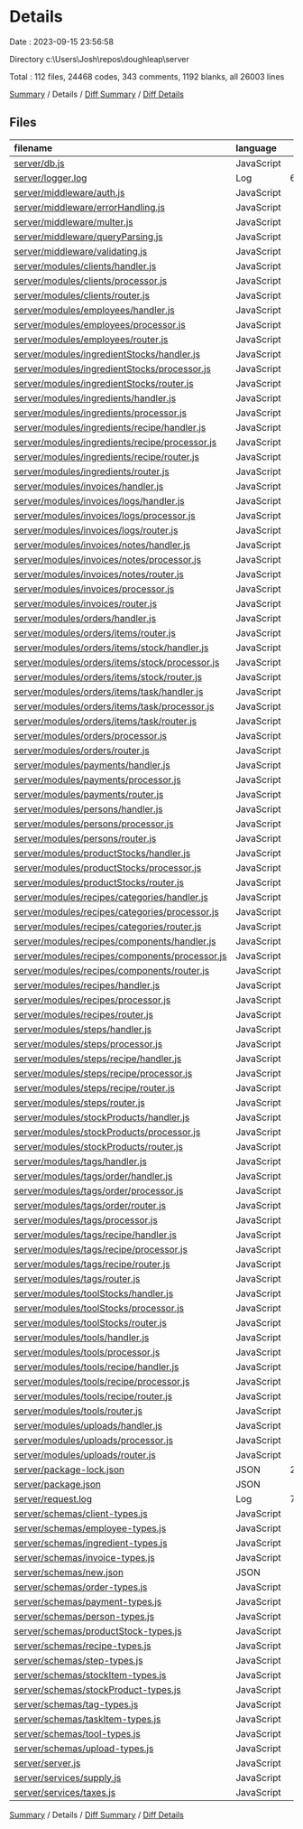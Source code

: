 # Details

Date : 2023-09-15 23:56:58

Directory c:\\Users\\Josh\\repos\\doughleap\\server

Total : 112 files,  24468 codes, 343 comments, 1192 blanks, all 26003 lines

[Summary](results.md) / Details / [Diff Summary](diff.md) / [Diff Details](diff-details.md)

## Files
| filename | language | code | comment | blank | total |
| :--- | :--- | ---: | ---: | ---: | ---: |
| [server/db.js](/server/db.js) | JavaScript | 20 | 1 | 6 | 27 |
| [server/logger.log](/server/logger.log) | Log | 6,997 | 0 | 1 | 6,998 |
| [server/middleware/auth.js](/server/middleware/auth.js) | JavaScript | 17 | 2 | 5 | 24 |
| [server/middleware/errorHandling.js](/server/middleware/errorHandling.js) | JavaScript | 83 | 9 | 13 | 105 |
| [server/middleware/multer.js](/server/middleware/multer.js) | JavaScript | 0 | 0 | 1 | 1 |
| [server/middleware/queryParsing.js](/server/middleware/queryParsing.js) | JavaScript | 13 | 2 | 4 | 19 |
| [server/middleware/validating.js](/server/middleware/validating.js) | JavaScript | 18 | 0 | 3 | 21 |
| [server/modules/clients/handler.js](/server/modules/clients/handler.js) | JavaScript | 85 | 0 | 7 | 92 |
| [server/modules/clients/processor.js](/server/modules/clients/processor.js) | JavaScript | 167 | 9 | 22 | 198 |
| [server/modules/clients/router.js](/server/modules/clients/router.js) | JavaScript | 14 | 0 | 6 | 20 |
| [server/modules/employees/handler.js](/server/modules/employees/handler.js) | JavaScript | 99 | 0 | 7 | 106 |
| [server/modules/employees/processor.js](/server/modules/employees/processor.js) | JavaScript | 245 | 18 | 36 | 299 |
| [server/modules/employees/router.js](/server/modules/employees/router.js) | JavaScript | 15 | 0 | 7 | 22 |
| [server/modules/ingredientStocks/handler.js](/server/modules/ingredientStocks/handler.js) | JavaScript | 55 | 0 | 6 | 61 |
| [server/modules/ingredientStocks/processor.js](/server/modules/ingredientStocks/processor.js) | JavaScript | 154 | 12 | 23 | 189 |
| [server/modules/ingredientStocks/router.js](/server/modules/ingredientStocks/router.js) | JavaScript | 15 | 0 | 7 | 22 |
| [server/modules/ingredients/handler.js](/server/modules/ingredients/handler.js) | JavaScript | 59 | 0 | 6 | 65 |
| [server/modules/ingredients/processor.js](/server/modules/ingredients/processor.js) | JavaScript | 187 | 15 | 27 | 229 |
| [server/modules/ingredients/recipe/handler.js](/server/modules/ingredients/recipe/handler.js) | JavaScript | 56 | 0 | 6 | 62 |
| [server/modules/ingredients/recipe/processor.js](/server/modules/ingredients/recipe/processor.js) | JavaScript | 164 | 14 | 30 | 208 |
| [server/modules/ingredients/recipe/router.js](/server/modules/ingredients/recipe/router.js) | JavaScript | 15 | 0 | 7 | 22 |
| [server/modules/ingredients/router.js](/server/modules/ingredients/router.js) | JavaScript | 17 | 0 | 7 | 24 |
| [server/modules/invoices/handler.js](/server/modules/invoices/handler.js) | JavaScript | 48 | 0 | 5 | 53 |
| [server/modules/invoices/logs/handler.js](/server/modules/invoices/logs/handler.js) | JavaScript | 34 | 0 | 4 | 38 |
| [server/modules/invoices/logs/processor.js](/server/modules/invoices/logs/processor.js) | JavaScript | 42 | 1 | 9 | 52 |
| [server/modules/invoices/logs/router.js](/server/modules/invoices/logs/router.js) | JavaScript | 12 | 0 | 6 | 18 |
| [server/modules/invoices/notes/handler.js](/server/modules/invoices/notes/handler.js) | JavaScript | 31 | 0 | 4 | 35 |
| [server/modules/invoices/notes/processor.js](/server/modules/invoices/notes/processor.js) | JavaScript | 41 | 2 | 11 | 54 |
| [server/modules/invoices/notes/router.js](/server/modules/invoices/notes/router.js) | JavaScript | 12 | 0 | 6 | 18 |
| [server/modules/invoices/processor.js](/server/modules/invoices/processor.js) | JavaScript | 102 | 3 | 18 | 123 |
| [server/modules/invoices/router.js](/server/modules/invoices/router.js) | JavaScript | 17 | 0 | 7 | 24 |
| [server/modules/orders/handler.js](/server/modules/orders/handler.js) | JavaScript | 76 | 0 | 7 | 83 |
| [server/modules/orders/items/router.js](/server/modules/orders/items/router.js) | JavaScript | 7 | 0 | 5 | 12 |
| [server/modules/orders/items/stock/handler.js](/server/modules/orders/items/stock/handler.js) | JavaScript | 58 | 0 | 7 | 65 |
| [server/modules/orders/items/stock/processor.js](/server/modules/orders/items/stock/processor.js) | JavaScript | 152 | 13 | 28 | 193 |
| [server/modules/orders/items/stock/router.js](/server/modules/orders/items/stock/router.js) | JavaScript | 15 | 0 | 6 | 21 |
| [server/modules/orders/items/task/handler.js](/server/modules/orders/items/task/handler.js) | JavaScript | 59 | 0 | 7 | 66 |
| [server/modules/orders/items/task/processor.js](/server/modules/orders/items/task/processor.js) | JavaScript | 130 | 9 | 24 | 163 |
| [server/modules/orders/items/task/router.js](/server/modules/orders/items/task/router.js) | JavaScript | 15 | 0 | 6 | 21 |
| [server/modules/orders/processor.js](/server/modules/orders/processor.js) | JavaScript | 172 | 14 | 31 | 217 |
| [server/modules/orders/router.js](/server/modules/orders/router.js) | JavaScript | 17 | 0 | 8 | 25 |
| [server/modules/payments/handler.js](/server/modules/payments/handler.js) | JavaScript | 34 | 0 | 4 | 38 |
| [server/modules/payments/processor.js](/server/modules/payments/processor.js) | JavaScript | 87 | 5 | 22 | 114 |
| [server/modules/payments/router.js](/server/modules/payments/router.js) | JavaScript | 12 | 0 | 6 | 18 |
| [server/modules/persons/handler.js](/server/modules/persons/handler.js) | JavaScript | 83 | 0 | 7 | 90 |
| [server/modules/persons/processor.js](/server/modules/persons/processor.js) | JavaScript | 149 | 10 | 25 | 184 |
| [server/modules/persons/router.js](/server/modules/persons/router.js) | JavaScript | 15 | 0 | 7 | 22 |
| [server/modules/productStocks/handler.js](/server/modules/productStocks/handler.js) | JavaScript | 59 | 0 | 7 | 66 |
| [server/modules/productStocks/processor.js](/server/modules/productStocks/processor.js) | JavaScript | 141 | 8 | 26 | 175 |
| [server/modules/productStocks/router.js](/server/modules/productStocks/router.js) | JavaScript | 15 | 0 | 6 | 21 |
| [server/modules/recipes/categories/handler.js](/server/modules/recipes/categories/handler.js) | JavaScript | 50 | 0 | 6 | 56 |
| [server/modules/recipes/categories/processor.js](/server/modules/recipes/categories/processor.js) | JavaScript | 137 | 11 | 25 | 173 |
| [server/modules/recipes/categories/router.js](/server/modules/recipes/categories/router.js) | JavaScript | 26 | 0 | 6 | 32 |
| [server/modules/recipes/components/handler.js](/server/modules/recipes/components/handler.js) | JavaScript | 56 | 0 | 7 | 63 |
| [server/modules/recipes/components/processor.js](/server/modules/recipes/components/processor.js) | JavaScript | 108 | 6 | 23 | 137 |
| [server/modules/recipes/components/router.js](/server/modules/recipes/components/router.js) | JavaScript | 15 | 0 | 6 | 21 |
| [server/modules/recipes/handler.js](/server/modules/recipes/handler.js) | JavaScript | 67 | 0 | 7 | 74 |
| [server/modules/recipes/processor.js](/server/modules/recipes/processor.js) | JavaScript | 180 | 11 | 24 | 215 |
| [server/modules/recipes/router.js](/server/modules/recipes/router.js) | JavaScript | 19 | 0 | 7 | 26 |
| [server/modules/steps/handler.js](/server/modules/steps/handler.js) | JavaScript | 52 | 0 | 6 | 58 |
| [server/modules/steps/processor.js](/server/modules/steps/processor.js) | JavaScript | 123 | 15 | 19 | 157 |
| [server/modules/steps/recipe/handler.js](/server/modules/steps/recipe/handler.js) | JavaScript | 55 | 0 | 6 | 61 |
| [server/modules/steps/recipe/processor.js](/server/modules/steps/recipe/processor.js) | JavaScript | 237 | 52 | 36 | 325 |
| [server/modules/steps/recipe/router.js](/server/modules/steps/recipe/router.js) | JavaScript | 15 | 0 | 7 | 22 |
| [server/modules/steps/router.js](/server/modules/steps/router.js) | JavaScript | 17 | 0 | 8 | 25 |
| [server/modules/stockProducts/handler.js](/server/modules/stockProducts/handler.js) | JavaScript | 57 | 0 | 7 | 64 |
| [server/modules/stockProducts/processor.js](/server/modules/stockProducts/processor.js) | JavaScript | 119 | 7 | 27 | 153 |
| [server/modules/stockProducts/router.js](/server/modules/stockProducts/router.js) | JavaScript | 15 | 0 | 6 | 21 |
| [server/modules/tags/handler.js](/server/modules/tags/handler.js) | JavaScript | 54 | 0 | 7 | 61 |
| [server/modules/tags/order/handler.js](/server/modules/tags/order/handler.js) | JavaScript | 42 | 0 | 6 | 48 |
| [server/modules/tags/order/processor.js](/server/modules/tags/order/processor.js) | JavaScript | 92 | 3 | 16 | 111 |
| [server/modules/tags/order/router.js](/server/modules/tags/order/router.js) | JavaScript | 14 | 0 | 6 | 20 |
| [server/modules/tags/processor.js](/server/modules/tags/processor.js) | JavaScript | 103 | 3 | 21 | 127 |
| [server/modules/tags/recipe/handler.js](/server/modules/tags/recipe/handler.js) | JavaScript | 42 | 0 | 6 | 48 |
| [server/modules/tags/recipe/processor.js](/server/modules/tags/recipe/processor.js) | JavaScript | 92 | 3 | 15 | 110 |
| [server/modules/tags/recipe/router.js](/server/modules/tags/recipe/router.js) | JavaScript | 14 | 0 | 6 | 20 |
| [server/modules/tags/router.js](/server/modules/tags/router.js) | JavaScript | 19 | 0 | 7 | 26 |
| [server/modules/toolStocks/handler.js](/server/modules/toolStocks/handler.js) | JavaScript | 58 | 0 | 7 | 65 |
| [server/modules/toolStocks/processor.js](/server/modules/toolStocks/processor.js) | JavaScript | 152 | 8 | 26 | 186 |
| [server/modules/toolStocks/router.js](/server/modules/toolStocks/router.js) | JavaScript | 15 | 0 | 6 | 21 |
| [server/modules/tools/handler.js](/server/modules/tools/handler.js) | JavaScript | 56 | 0 | 7 | 63 |
| [server/modules/tools/processor.js](/server/modules/tools/processor.js) | JavaScript | 124 | 7 | 20 | 151 |
| [server/modules/tools/recipe/handler.js](/server/modules/tools/recipe/handler.js) | JavaScript | 56 | 0 | 7 | 63 |
| [server/modules/tools/recipe/processor.js](/server/modules/tools/recipe/processor.js) | JavaScript | 196 | 19 | 30 | 245 |
| [server/modules/tools/recipe/router.js](/server/modules/tools/recipe/router.js) | JavaScript | 15 | 0 | 6 | 21 |
| [server/modules/tools/router.js](/server/modules/tools/router.js) | JavaScript | 17 | 0 | 7 | 24 |
| [server/modules/uploads/handler.js](/server/modules/uploads/handler.js) | JavaScript | 28 | 0 | 4 | 32 |
| [server/modules/uploads/processor.js](/server/modules/uploads/processor.js) | JavaScript | 70 | 3 | 15 | 88 |
| [server/modules/uploads/router.js](/server/modules/uploads/router.js) | JavaScript | 12 | 0 | 4 | 16 |
| [server/package-lock.json](/server/package-lock.json) | JSON | 2,752 | 0 | 1 | 2,753 |
| [server/package.json](/server/package.json) | JSON | 25 | 0 | 1 | 26 |
| [server/request.log](/server/request.log) | Log | 7,344 | 0 | 1 | 7,345 |
| [server/schemas/client-types.js](/server/schemas/client-types.js) | JavaScript | 73 | 0 | 7 | 80 |
| [server/schemas/employee-types.js](/server/schemas/employee-types.js) | JavaScript | 84 | 0 | 7 | 91 |
| [server/schemas/ingredient-types.js](/server/schemas/ingredient-types.js) | JavaScript | 171 | 3 | 20 | 194 |
| [server/schemas/invoice-types.js](/server/schemas/invoice-types.js) | JavaScript | 122 | 0 | 12 | 134 |
| [server/schemas/new.json](/server/schemas/new.json) | JSON | 74 | 0 | 1 | 75 |
| [server/schemas/order-types.js](/server/schemas/order-types.js) | JavaScript | 64 | 0 | 7 | 71 |
| [server/schemas/payment-types.js](/server/schemas/payment-types.js) | JavaScript | 27 | 0 | 3 | 30 |
| [server/schemas/person-types.js](/server/schemas/person-types.js) | JavaScript | 73 | 0 | 7 | 80 |
| [server/schemas/productStock-types.js](/server/schemas/productStock-types.js) | JavaScript | 55 | 0 | 7 | 62 |
| [server/schemas/recipe-types.js](/server/schemas/recipe-types.js) | JavaScript | 154 | 0 | 18 | 172 |
| [server/schemas/step-types.js](/server/schemas/step-types.js) | JavaScript | 103 | 2 | 13 | 118 |
| [server/schemas/stockItem-types.js](/server/schemas/stockItem-types.js) | JavaScript | 56 | 0 | 7 | 63 |
| [server/schemas/stockProduct-types.js](/server/schemas/stockProduct-types.js) | JavaScript | 53 | 0 | 7 | 60 |
| [server/schemas/tag-types.js](/server/schemas/tag-types.js) | JavaScript | 117 | 0 | 15 | 132 |
| [server/schemas/taskItem-types.js](/server/schemas/taskItem-types.js) | JavaScript | 56 | 0 | 7 | 63 |
| [server/schemas/tool-types.js](/server/schemas/tool-types.js) | JavaScript | 156 | 3 | 21 | 180 |
| [server/schemas/upload-types.js](/server/schemas/upload-types.js) | JavaScript | 11 | 10 | 3 | 24 |
| [server/server.js](/server/server.js) | JavaScript | 75 | 3 | 12 | 90 |
| [server/services/supply.js](/server/services/supply.js) | JavaScript | 68 | 27 | 5 | 100 |
| [server/services/taxes.js](/server/services/taxes.js) | JavaScript | 6 | 0 | 2 | 8 |

[Summary](results.md) / Details / [Diff Summary](diff.md) / [Diff Details](diff-details.md)